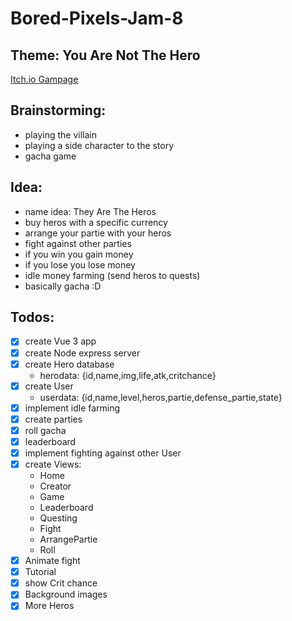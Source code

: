 # Bored-Pixels-Jam-8

## Theme: You Are Not The Hero

[Itch.io Gampage](https://dropmania.itch.io/they-are-the-heroes)

## Brainstorming:

-   playing the villain
-   playing a side character to the story
-   gacha game

## Idea:

-   name idea: They Are The Heros
-   buy heros with a specific currency
-   arrange your partie with your heros
-   fight against other parties
-   if you win you gain money
-   if you lose you lose money
-   idle money farming (send heros to quests)
-   basically gacha :D

## Todos:

-   [x] create Vue 3 app
-   [x] create Node express server
-   [x] create Hero database
    -   herodata: {id,name,img,life,atk,critchance}
-   [x] create User
    -   userdata: {id,name,level,heros,partie,defense_partie,state}
-   [x] implement idle farming
-   [x] create parties
-   [x] roll gacha
-   [x] leaderboard
-   [x] implement fighting against other User
-   [x] create Views:
    -   Home
    -   Creator
    -   Game
    -   Leaderboard
    -   Questing
    -   Fight
    -   ArrangePartie
    -   Roll
-   [x] Animate fight
-   [x] Tutorial
-   [x] show Crit chance
-   [x] Background images
-   [x] More Heros
